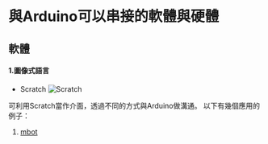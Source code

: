 # 與Arduino可以串接的軟體與硬體


## 軟體
#### 1.圖像式語言
- Scratch
![Scratch](http://coderdojo.cs.dartmouth.edu/~coderdojo/wp-content/uploads/2014/11/scratchlogo.jpg)

可利用Scratch當作介面，透過不同的方式與Arduino做溝通。
以下有幾個應用的例子：

 1. [mbot](http://www.makeblock.cc/mbot/)


  
